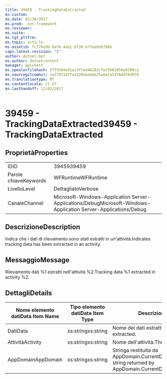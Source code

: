 ```yaml
---
title: 39459 - TrackingDataExtracted
ms.custom: 
ms.date: 03/30/2017
ms.prod: .net-framework
ms.reviewer: 
ms.suite: 
ms.tgt_pltfrm: 
ms.topic: article
ms.assetid: fcf7be96-8a7b-4ae1-bf38-b77ea9ebfb6b
caps.latest.revision: "2"
author: dotnet-bot
ms.author: dotnetcontent
manager: wpickett
ms.openlocfilehash: 5ff930eed1ac5ffad46282cfe33b02056e9289ca
ms.sourcegitcommit: ce279f2d7fe2220e6ea0a25a8a7a5370ddf8d9f0
ms.translationtype: MT
ms.contentlocale: it-IT
ms.lasthandoff: 12/02/2017
---
```

# <a name="39459---trackingdataextracted"></a><span data-ttu-id="ad08e-102">39459 - TrackingDataExtracted</span><span class="sxs-lookup"><span data-stu-id="ad08e-102">39459 - TrackingDataExtracted</span></span>
## <a name="properties"></a><span data-ttu-id="ad08e-103">Proprietà</span><span class="sxs-lookup"><span data-stu-id="ad08e-103">Properties</span></span>  
  
|||  
|-|-|  
|<span data-ttu-id="ad08e-104">ID</span><span class="sxs-lookup"><span data-stu-id="ad08e-104">ID</span></span>|<span data-ttu-id="ad08e-105">39459</span><span class="sxs-lookup"><span data-stu-id="ad08e-105">39459</span></span>|  
|<span data-ttu-id="ad08e-106">Parole chiave</span><span class="sxs-lookup"><span data-stu-id="ad08e-106">Keywords</span></span>|<span data-ttu-id="ad08e-107">WFRuntime</span><span class="sxs-lookup"><span data-stu-id="ad08e-107">WFRuntime</span></span>|  
|<span data-ttu-id="ad08e-108">Livello</span><span class="sxs-lookup"><span data-stu-id="ad08e-108">Level</span></span>|<span data-ttu-id="ad08e-109">Dettagliato</span><span class="sxs-lookup"><span data-stu-id="ad08e-109">Verbose</span></span>|  
|<span data-ttu-id="ad08e-110">Canale</span><span class="sxs-lookup"><span data-stu-id="ad08e-110">Channel</span></span>|<span data-ttu-id="ad08e-111">Microsoft-Windows-Application Server-Applications/Debug</span><span class="sxs-lookup"><span data-stu-id="ad08e-111">Microsoft-Windows-Application Server-Applications/Debug</span></span>|  
  
## <a name="description"></a><span data-ttu-id="ad08e-112">Descrizione</span><span class="sxs-lookup"><span data-stu-id="ad08e-112">Description</span></span>  
 <span data-ttu-id="ad08e-113">Indica che i dati di rilevamento sono stati estratti in un'attività.</span><span class="sxs-lookup"><span data-stu-id="ad08e-113">Indicates tracking data has been extracted in an activity.</span></span>  
  
## <a name="message"></a><span data-ttu-id="ad08e-114">Messaggio</span><span class="sxs-lookup"><span data-stu-id="ad08e-114">Message</span></span>  
 <span data-ttu-id="ad08e-115">Rilevamento dati %1 estratti nell'attività %2.</span><span class="sxs-lookup"><span data-stu-id="ad08e-115">Tracking data %1 extracted in activity %2.</span></span>  
  
## <a name="details"></a><span data-ttu-id="ad08e-116">Dettagli</span><span class="sxs-lookup"><span data-stu-id="ad08e-116">Details</span></span>  
  
|<span data-ttu-id="ad08e-117">Nome elemento dati</span><span class="sxs-lookup"><span data-stu-id="ad08e-117">Data Item Name</span></span>|<span data-ttu-id="ad08e-118">Tipo elemento dati</span><span class="sxs-lookup"><span data-stu-id="ad08e-118">Data Item Type</span></span>|<span data-ttu-id="ad08e-119">Descrizione</span><span class="sxs-lookup"><span data-stu-id="ad08e-119">Description</span></span>|  
|--------------------|--------------------|-----------------|  
|<span data-ttu-id="ad08e-120">Dati</span><span class="sxs-lookup"><span data-stu-id="ad08e-120">Data</span></span>|<span data-ttu-id="ad08e-121">xs:string</span><span class="sxs-lookup"><span data-stu-id="ad08e-121">xs:string</span></span>|<span data-ttu-id="ad08e-122">Nome dei dati estratti.</span><span class="sxs-lookup"><span data-stu-id="ad08e-122">The name of the data extracted.</span></span>|  
|<span data-ttu-id="ad08e-123">Attività</span><span class="sxs-lookup"><span data-stu-id="ad08e-123">Activity</span></span>|<span data-ttu-id="ad08e-124">xs:string</span><span class="sxs-lookup"><span data-stu-id="ad08e-124">xs:string</span></span>|<span data-ttu-id="ad08e-125">Nome dell'attività.</span><span class="sxs-lookup"><span data-stu-id="ad08e-125">The name of the activity.</span></span>|  
|<span data-ttu-id="ad08e-126">AppDomain</span><span class="sxs-lookup"><span data-stu-id="ad08e-126">AppDomain</span></span>|<span data-ttu-id="ad08e-127">xs:string</span><span class="sxs-lookup"><span data-stu-id="ad08e-127">xs:string</span></span>|<span data-ttu-id="ad08e-128">Stringa restituita da AppDomain.CurrentDomain.FriendlyName.</span><span class="sxs-lookup"><span data-stu-id="ad08e-128">The string returned by AppDomain.CurrentDomain.FriendlyName.</span></span>|
